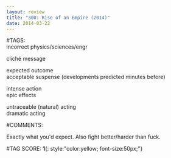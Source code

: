 ```yaml
---  
layout: review  
title: "300: Rise of an Empire (2014)"  
date: 2014-03-22  
---  
```

  
#TAGS:  
incorrect physics/sciences/engr  
  
cliché message  
  
expected outcome  
acceptable suspense (developments predicted minutes before)  
  
intense action  
epic effects  
  
untraceable (natural) acting  
dramatic acting  
  
#COMMENTS:  
  
Exactly what you'd expect. Also fight better/harder than fuck.  
  
  
  
  
  
#TAG SCORE: **1**{: style:"color:yellow; font-size:50px;"}  
